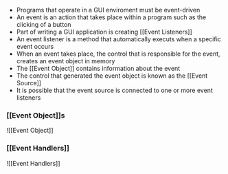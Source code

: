 - Programs that operate in a GUI enviroment must be event-driven
- An event is an action that takes place within a program such as the clicking of a button
- Part of writing a GUI application is creating [[Event Listeners]]
- An event listener is a method that automatically executs when a specific event occurs
- When an event takes place, the control that is responsible for the event, creates an event object in memory
- The [[Event Object]] contains information about the event
- The control that generated the event object is known as the [[Event Source]]
- It is possible that the event source is connected to one or more event listeners

### [[Event Object]]s
![[Event Object]]

### [[Event Handlers]]
![[Event Handlers]]